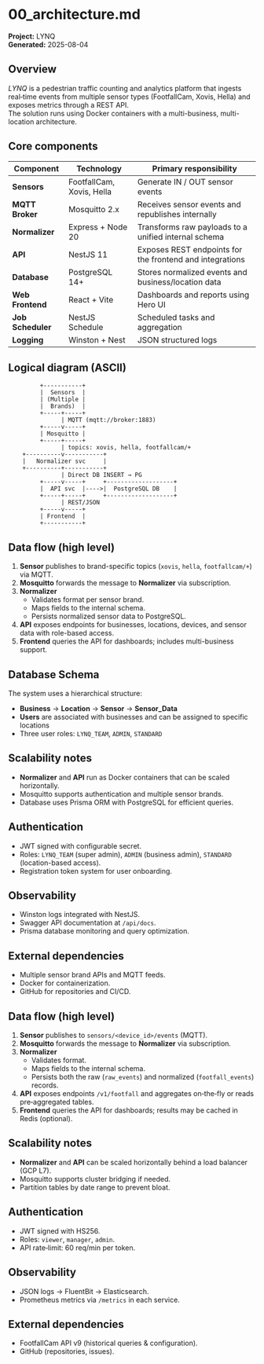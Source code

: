 # 00_architecture.md

**Project:** LYNQ  
**Generated:** 2025-08-04

## Overview

_LYNQ_ is a pedestrian traffic counting and analytics platform that ingests real‑time events from multiple sensor types (FootfallCam, Xovis, Hella) and exposes metrics through a REST API.  
The solution runs using Docker containers with a multi-business, multi-location architecture.

## Core components

| Component         | Technology                | Primary responsibility                                   |
| ----------------- | ------------------------- | -------------------------------------------------------- |
| **Sensors**       | FootfallCam, Xovis, Hella | Generate IN / OUT sensor events                          |
| **MQTT Broker**   | Mosquitto 2.x             | Receives sensor events and republishes internally        |
| **Normalizer**    | Express + Node 20         | Transforms raw payloads to a unified internal schema     |
| **API**           | NestJS 11                 | Exposes REST endpoints for the frontend and integrations |
| **Database**      | PostgreSQL 14+            | Stores normalized events and business/location data      |
| **Web Frontend**  | React + Vite              | Dashboards and reports using Hero UI                     |
| **Job Scheduler** | NestJS Schedule           | Scheduled tasks and aggregation                          |
| **Logging**       | Winston + Nest            | JSON structured logs                                     |

## Logical diagram (ASCII)

```
         +-----------+
         |  Sensors  |
         | (Multiple |
         |  Brands)  |
         +-----+-----+
               | MQTT (mqtt://broker:1883)
         +-----v-----+
         | Mosquitto |
         +-----+-----+
               | topics: xovis, hella, footfallcam/+
    +----------v-----------+
    |   Normalizer svc     |
    +----------+-----------+
               | Direct DB INSERT → PG
         +-----v-----+     +-------------------+
         |  API svc  |---->|  PostgreSQL DB    |
         +-----+-----+     +-------------------+
               | REST/JSON
         +-----v-----+
         | Frontend  |
         +-----------+
```

## Data flow (high level)

1. **Sensor** publishes to brand-specific topics (`xovis`, `hella`, `footfallcam/+`) via MQTT.
2. **Mosquitto** forwards the message to **Normalizer** via subscription.
3. **Normalizer**
   - Validates format per sensor brand.
   - Maps fields to the internal schema.
   - Persists normalized sensor data to PostgreSQL.
4. **API** exposes endpoints for businesses, locations, devices, and sensor data with role-based access.
5. **Frontend** queries the API for dashboards; includes multi-business support.

## Database Schema

The system uses a hierarchical structure:

- **Business** → **Location** → **Sensor** → **Sensor_Data**
- **Users** are associated with businesses and can be assigned to specific locations
- Three user roles: `LYNQ_TEAM`, `ADMIN`, `STANDARD`

## Scalability notes

- **Normalizer** and **API** run as Docker containers that can be scaled horizontally.
- Mosquitto supports authentication and multiple sensor brands.
- Database uses Prisma ORM with PostgreSQL for efficient queries.

## Authentication

- JWT signed with configurable secret.
- Roles: `LYNQ_TEAM` (super admin), `ADMIN` (business admin), `STANDARD` (location-based access).
- Registration token system for user onboarding.

## Observability

- Winston logs integrated with NestJS.
- Swagger API documentation at `/api/docs`.
- Prisma database monitoring and query optimization.

## External dependencies

- Multiple sensor brand APIs and MQTT feeds.
- Docker for containerization.
- GitHub for repositories and CI/CD.

## Data flow (high level)

1. **Sensor** publishes to `sensors/<device_id>/events` (MQTT).
2. **Mosquitto** forwards the message to **Normalizer** via subscription.
3. **Normalizer**
   - Validates format.
   - Maps fields to the internal schema.
   - Persists both the raw (`raw_events`) and normalized (`footfall_events`) records.
4. **API** exposes endpoints `/v1/footfall` and aggregates on‑the‑fly or reads pre‑aggregated tables.
5. **Frontend** queries the API for dashboards; results may be cached in Redis (optional).

## Scalability notes

- **Normalizer** and **API** can be scaled horizontally behind a load balancer (GCP L7).
- Mosquitto supports cluster bridging if needed.
- Partition tables by date range to prevent bloat.

## Authentication

- JWT signed with HS256.
- Roles: `viewer`, `manager`, `admin`.
- API rate‑limit: 60 req/min per token.

## Observability

- JSON logs → FluentBit → Elasticsearch.
- Prometheus metrics via `/metrics` in each service.

## External dependencies

- FootfallCam API v9 (historical queries & configuration).
- GitHub (repositories, issues).
